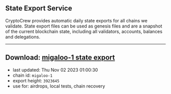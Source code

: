 ## State Export Service
CryptoCrew provides automatic daily state exports for all chains we validate. State export files can be used as genesis files and are a snapshot of the current blockchain state, including all validators, accounts, balances and delegations.

---
**Download: [migaloo-1 state export](https://dl.ccvalidators.com/SERVICE/migaloo/migaloo-1_export_3923645.json)**
---

- last updated: Thu Nov 02 2023 01:00:30
- chain id: `migaloo-1`
- export height: `3923645`
- use for: airdrops, local tests, chain recovery
